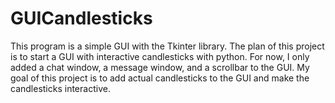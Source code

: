 # GUICandlesticks
This program is a simple GUI with the Tkinter library. The plan of this project is to start a GUI with interactive candlesticks with python. For now, I only added a chat window, a message window, and a scrollbar to the GUI. My goal of this project is to add actual candlesticks to the GUI and make the candlesticks interactive. 
